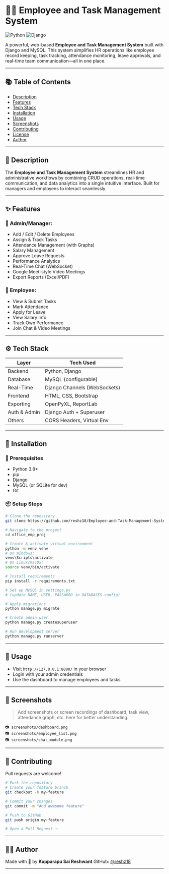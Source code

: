 # 👩‍💼 Employee and Task Management System

![Python](https://img.shields.io/badge/Python-3.8%2B-blue)
![Django](https://img.shields.io/badge/Django-Framework-success)

A powerful, web-based **Employee and Task Management System** built with Django and MySQL. This system simplifies HR operations like employee record keeping, task tracking, attendance monitoring, leave approvals, and real-time team communication—all in one place.

---

## 📚 Table of Contents

- [Description](#description)
- [Features](#features)
- [Tech Stack](#tech-stack)
- [Installation](#installation)
- [Usage](#usage)
- [Screenshots](#screenshots)
- [Contributing](#contributing)
- [License](#license)
- [Author](#author)

---

## 📝 Description

The **Employee and Task Management System** streamlines HR and administrative workflows by combining CRUD operations, real-time communication, and data analytics into a single intuitive interface. Built for managers and employees to interact seamlessly.

---

## ✨ Features

### 👤 Admin/Manager:
- Add / Edit / Delete Employees  
- Assign & Track Tasks  
- Attendance Management (with Graphs)  
- Salary Management  
- Approve Leave Requests  
- Performance Analytics  
- Real-Time Chat (WebSocket)  
- Google Meet-style Video Meetings  
- Export Reports (Excel/PDF)

### 🙋 Employee:
- View & Submit Tasks  
- Mark Attendance  
- Apply for Leave  
- View Salary Info  
- Track Own Performance  
- Join Chat & Video Meetings

---

## ⚙️ Tech Stack

| Layer        | Tech Used                    |
|--------------|------------------------------|
| Backend      | Python, Django               |
| Database     | MySQL (configurable)         |
| Real-Time    | Django Channels (WebSockets) |
| Frontend     | HTML, CSS, Bootstrap         |
| Exporting    | OpenPyXL, ReportLab          |
| Auth & Admin | Django Auth + Superuser      |
| Others       | CORS Headers, Virtual Env    |

---

## 🚀 Installation

### 🔧 Prerequisites

- Python 3.8+
- pip
- Django
- MySQL (or SQLite for dev)
- Git

### 📦 Setup Steps

```bash
# Clone the repository
git clone https://github.com/reshz18/Employee-and-Task-Management-System.git

# Navigate to the project
cd office_emp_proj

# Create & activate virtual environment
python -m venv venv
# On Windows:
venv\Scripts\activate
# On Linux/macOS:
source venv/bin/activate

# Install requirements
pip install -r requirements.txt

# Set up MySQL in settings.py
# (update NAME, USER, PASSWORD in DATABASES config)

# Apply migrations
python manage.py migrate

# Create admin user
python manage.py createsuperuser

# Run development server
python manage.py runserver
````

---

## 🔐 Usage

* Visit `http://127.0.0.1:8000/` in your browser
* Login with your admin credentials
* Use the dashboard to manage employees and tasks

---

## 📸 Screenshots

> Add screenshots or screen recordings of dashboard, task view, attendance graph, etc. here for better understanding.

```
📷 screenshots/dashboard.png  
📷 screenshots/employee_list.png  
📷 screenshots/chat_module.png  
```

---

## 🤝 Contributing

Pull requests are welcome!

```bash
# Fork the repository
# Create your feature branch
git checkout -b my-feature

# Commit your changes
git commit -m "Add awesome feature"

# Push to GitHub
git push origin my-feature

# Open a Pull Request ✨
```

---


## 👨‍💻 Author

Made with 💙 by **Kopparapu Sai Reshwant**
GitHub: [@reshz18](https://github.com/reshz18)

---




